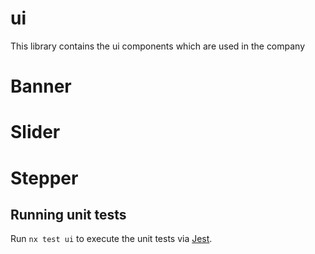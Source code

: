 # ui

This library contains the ui components which are used in the company

# Banner

# Slider

# Stepper

## Running unit tests

Run `nx test ui` to execute the unit tests via [Jest](https://jestjs.io).
